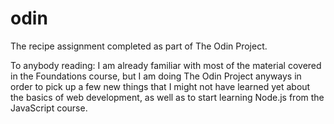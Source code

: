 # odin
The recipe assignment completed as part of The Odin Project.

To anybody reading: I am already familiar with most of the material covered in the Foundations course, but I am doing The Odin Project anyways in order to pick up a few new things that I might not have learned yet about the basics of web development, as well as to start learning Node.js from the JavaScript course.
